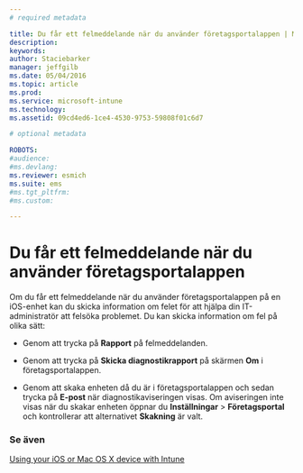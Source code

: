 ```yaml
---
# required metadata

title: Du får ett felmeddelande när du använder företagsportalappen | Microsoft Intune
description:
keywords:
author: Staciebarker
manager: jeffgilb
ms.date: 05/04/2016
ms.topic: article
ms.prod:
ms.service: microsoft-intune
ms.technology:
ms.assetid: 09cd4ed6-1ce4-4530-9753-59808f01c6d7

# optional metadata

ROBOTS:
#audience:
#ms.devlang:
ms.reviewer: esmich
ms.suite: ems
#ms.tgt_pltfrm:
#ms.custom:

---
```



# Du får ett felmeddelande när du använder företagsportalappen

Om du får ett felmeddelande när du använder företagsportalappen på en iOS-enhet kan du skicka information om felet för att hjälpa din IT-administratör att felsöka problemet. Du kan skicka information om fel på olika sätt:

-   Genom att trycka på **Rapport** på felmeddelanden.

-   Genom att trycka på **Skicka diagnostikrapport** på skärmen **Om** i företagsportalappen.

-   Genom att skaka enheten då du är i företagsportalappen och sedan trycka på **E-post** när diagnostikaviseringen visas. Om aviseringen inte visas när du skakar enheten öppnar du **Inställningar** &gt; **Företagsportal** och kontrollerar att alternativet **Skakning** är valt.


### Se även
[Using your iOS or Mac OS X device with Intune](using-your-ios-or-mac-os-x-device-with-intune.md)

<!--HONumber=Jun16_HO1-->


